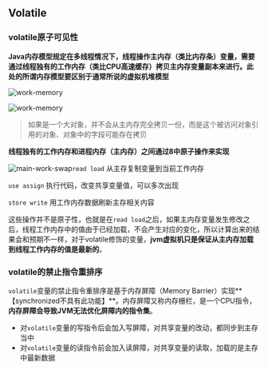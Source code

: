 ## Volatile

### volatile原子可见性

**Java内存模型规定在多线程情况下，线程操作主内存（类比内存条）变量，需要通过线程独有的工作内存（类比CPU高速缓存）拷贝主内存变量副本来进行。此处的所谓内存模型要区别于通常所说的虚拟机堆模型**

![work-memory](https://mynamelancelot.github.io/img/concurrent/work-memory.png)

![work-memory](https://mynamelancelot.github.io/img/concurrent/work-memory.png)

> 如果是一个大对象，并不会从主内存完全拷贝一份，而是这个被访问对象引用的对象、对象中的字段可能存在拷贝

**线程独有的工作内存和进程内存（主内存）之间通过8中原子操作来实现**

![main-work-swap](https://mynamelancelot.github.io/img/concurrent/main-work-swap.png)`read load`	         从主存复制变量到当前工作内存

`use assign`          执行代码，改变共享变量值，可以多次出现

`store write`        用工作内存数据刷新主存相关内容

这些操作并不是原子性，也就是在`read load`之后，如果主内存变量发生修改之后，线程工作内存中的值由于已经加载，不会产生对应的变化，所以计算出来的结果会和预期不一样，对于volatile修饰的变量，**jvm虚拟机只是保证从主内存加载到线程工作内存的值是最新的**。

### volatile的禁止指令重排序

`volatile`变量的禁止指令重排序是基于内存屏障（Memory Barrier）实现**【synchronized不具有此功能】**。内存屏障又称内存栅栏，是一个CPU指令，**内存屏障会导致JVM无法优化屏障内的指令集**。

- 对`volatile`变量的写指令后会加入写屏障，对共享变量的改动，都同步到主存当中
- 对`volatile`变量的读指令前会加入读屏障，对共享变量的读取，加载的是主存中最新数据